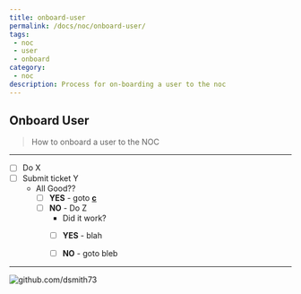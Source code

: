 ```yaml
---
title: onboard-user
permalink: /docs/noc/onboard-user/
tags: 
 - noc
 - user
 - onboard
category:
 - noc
description: Process for on-boarding a user to the noc
---
```


## Onboard User

> How to onboard a user to the NOC  

---

- [ ] Do X  
- [ ] Submit ticket Y  
  * All Good??
    - [ ] **YES** - goto **[c](a)**
    - [ ] **NO** - Do Z  
       * Did it work?
        - [ ] **YES** - blah  
        - [ ] **NO** - goto bleb  


---

<meta name="description" content="investigate service failure on server">
<meta name="author" content="Dan Smith">
<meta name="tags" cpntent= "infra,service,down,server,process">
<meta name="date" content="2020-04-25"> 


![github.com/dsmith73](https://avatars1.githubusercontent.com/u/44279121?s=60&u=7a933a33b51505f9d6435eeffae1c8156a47dc77&v=4 "github.com/dsmith73")  
